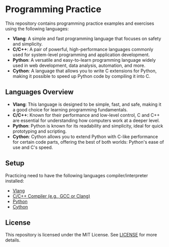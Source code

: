 # Programming Practice

This repository contains programming practice examples and exercises using the following languages:

- **Vlang**: A simple and fast programming language that focuses on safety and simplicity.
- **C/C++**: A pair of powerful, high-performance languages commonly used for system-level programming and application development.
- **Python**: A versatile and easy-to-learn programming language widely used in web development, data analysis, automation, and more.
- **Cython**: A language that allows you to write C extensions for Python, making it possible to speed up Python code by compiling it into C.

## Languages Overview

- **Vlang**: This language is designed to be simple, fast, and safe, making it a good choice for learning programming fundamentals.
- **C/C++**: Known for their performance and low-level control, C and C++ are essential for understanding how computers work at a deeper level.
- **Python**: Python is known for its readability and simplicity, ideal for quick prototyping and scripting.
- **Cython**: Cython allows you to extend Python with C-like performance for certain code parts, offering the best of both worlds: Python's ease of use and C's speed.

## Setup

Practicing need to have the following languages compiler/interpreter installed:

- [Vlang](https://vlang.io/)
- [C/C++ Compiler (e.g., GCC or Clang)](https://clang.llvm.org/)
- [Python](https://www.python.org/)
- [Cython](https://cython.org/)

## License

This repository is licensed under the MIT License. See [LICENSE](LICENSE) for more details.
